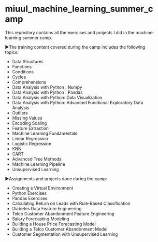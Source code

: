 # miuul_machine_learning_summer_camp
This repository contains all the exercises and projects I did in the machine learning summer camp.


 ▶The training content covered during the camp includes the following topics:

* Data Structures
* Functions
* Conditions
* Cycles
* Comprehensions
* Data Analysis with Python : Numpy
* Data Analysis with Python : Pandas
* Data Analysis with Python: Data Visualization
* Data Analysis with Python: Advanced Functional Exploratory Data Analysis
* Outliers
* Missing Values
* Encoding Scaling
* Feature Extraction
* Machine Learning Fundamentals
* Linear Regression
* Logistic Regression
* KNN
* CART
* Advanced Tree Methods
* Machine Learning Pipeline
* Unsupervised Learning

 ▶Assignments and projects done during the camp:
* Creating a Virtual Environment
* Python Exercises
* Pandas Exercises
* Calculating Return on Leads with Rule-Based Classification 
* Diabetes Data Feature Engineering
* Telco Customer Abandonment Feature Engineering
* Salary Forecasting Modeling
* Building a House Price Forecasting Model
* Building a Telco Customer Abandonment Model
* Customer Segmentation with Unsupervised Learning

